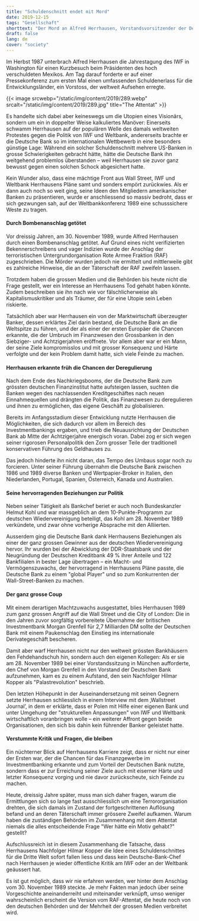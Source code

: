 ```yaml
---
title: "Schuldenschnitt endet mit Mord"
date: 2019-12-15
tags: "Gesellschaft"
shorttext: "Der Mord an Alfred Herrhausen, Vorstandsvorsitzender der Deutschen Bank, wurde der RAF zugeschoben, aber nie aufgeklärt."
draft: false
lang: de
cover: "society"
---
```


Im Herbst 1987 unterbrach Alfred Herrhausen die Jahrestagung des IWF in Washington für einen Kurzbesuch beim Präsidenten des hoch verschuldeten Mexikos. Am Tag darauf forderte er auf einer Pressekonferenz zum ersten Mal einen umfassenden Schuldenerlass für die Entwicklungsländer, ein Vorstoss, der weltweit Aufsehen erregte.

{{< image srcwebp="/static/img/content/2019/289.webp" srcalt="/static/img/content/2019/289.jpg" title="The Attentat" >}}

Es handelte sich dabei aber keineswegs um die Utopien eines Visionärs, sondern um ein in doppelter Weise kalkuliertes Manöver: Einerseits schwamm Herrhausen auf der populären Welle des damals weltweiten Protestes gegen die Politik von IWF und Weltbank, andererseits brachte er die Deutsche Bank so im internationalen Wettbewerb in eine besonders günstige Lage: Während ein solcher Schuldenschnitt mehrere US-Banken in grosse Schwierigkeiten gebracht hätte, hätte die Deutsche Bank ihn weitgehend problemlos überstanden – weil Herrhausen sie zuvor ganz bewusst gegen einen solchen Schock abgesichert hatte.

Kein Wunder also, dass eine mächtige Front aus Wall Street, IWF und Weltbank Herrhausens Pläne samt und sonders empört zurückwies. Als er dann auch noch so weit ging, seine Ideen den Mitgliedern amerikanischer Banken zu präsentieren, wurde er anschliessend so massiv bedroht, dass er sich gezwungen sah, auf der Weltbankkonferenz 1989 eine schusssichere Weste zu tragen.

#### Durch Bombenanschlag getötet

Vor dreissig Jahren, am 30. November 1989, wurde Alfred Herrhausen durch einen Bombenanschlag getötet. Auf Grund eines nicht verifizierten Bekennerschreibens und vager Indizien wurde der Anschlag der terroristischen Untergrundorganisation Rote Armee Fraktion (RAF) zugeschrieben. Die Mörder wurden jedoch nie ermittelt und mittlerweile gibt es zahlreiche Hinweise, die an der Täterschaft der RAF zweifeln lassen.

Trotzdem haben die grossen Medien und die Behörden bis heute nicht die Frage gestellt, wer ein Interesse an Herrhausens Tod gehabt haben könnte. Zudem beschreiben sie ihn nach wie vor fälschlicherweise als Kapitalismuskritiker und als Träumer, der für eine Utopie sein Leben riskierte.

Tatsächlich aber war Herrhausen ein von der Marktwirtschaft überzeugter Banker, dessen erklärtes Ziel darin bestand, die Deutsche Bank an die Weltspitze zu führen, und der als einer der ersten Europäer die Chancen erkannte, die der Umbruch im Finanzwesen den Grossbanken in den Siebziger- und Achtzigerjahren eröffnete. Vor allem aber war er ein Mann, der seine Ziele kompromisslos und mit grosser Konsequenz und Härte verfolgte und der kein Problem damit hatte, sich viele Feinde zu machen.

#### Herrhausen erkannte früh die Chancen der Deregulierung

Nach dem Ende des Nachkriegsbooms, der die Deutsche Bank zum grössten deutschen Finanzinstitut hatte aufsteigen lassen, suchten die Banken wegen des nachlassenden Kreditgeschäftes nach neuen Einnahmequellen und drängten die Politik, das Finanzwesen zu deregulieren und ihnen zu ermöglichen, das eigene Geschäft zu globalisieren.

Bereits im Anfangsstadium dieser Entwicklung nutzte Herrhausen die Möglichkeiten, die sich dadurch vor allem im Bereich des Investmentbankings ergaben, und trieb die Neuausrichtung der Deutschen Bank ab Mitte der Achtzigerjahre energisch voran. Dabei zog er sich wegen seiner rigorosen Personalpolitik den Zorn grosser Teile der traditionell konservativen Führung des Geldhauses zu.

Das jedoch hinderte ihn nicht daran, das Tempo des Umbaus sogar noch zu forcieren. Unter seiner Führung übernahm die Deutsche Bank zwischen 1986 und 1989 diverse Banken und Wertpapier-Broker in Italien, den Niederlanden, Portugal, Spanien, Österreich, Kanada und Australien.

#### Seine hervorragenden Beziehungen zur Politik

Neben seiner Tätigkeit als Bankchef beriet er auch noch Bundeskanzler Helmut Kohl und war massgeblich an dem 10-Punkte-Programm zur deutschen Wiedervereinigung beteiligt, das Kohl am 28. November 1989 verkündete, und zwar ohne vorherige Absprache mit den Alliierten.

Ausserdem ging die Deutsche Bank dank Herrhausens Beziehungen als einer der ganz grossen Gewinner aus der deutschen Wiedervereinigung hervor. Ihr wurden bei der Abwicklung der DDR-Staatsbank und der Neugründung der Deutschen Kreditbank 49 % ihrer Anteile und 122 Bankfilialen in bester Lage übertragen – ein Macht- und Vermögenszuwachs, der hervorragend in Herrhausens Pläne passte, die Deutsche Bank zu einem "global Player" und so zum Konkurrenten der Wall-Street-Banken zu machen.

#### Der ganz grosse Coup

Mit einem derartigen Machtzuwachs ausgestattet, blies Herrhausen 1989 zum ganz grossen Angriff auf die Wall Street und die City of London: Die in den Jahren zuvor sorgfältig vorbereitete Übernahme der britischen Investmentbank Morgan Grenfell für 2,7 Milliarden DM sollte der Deutschen Bank mit einem Paukenschlag den Einstieg ins internationale Derivategeschäft bescheren.

Damit aber warf Herrhausen nicht nur den weltweit grössten Bankhäusern den Fehdehandschuh hin, sondern auch den eigenen Kollegen: Als er sie am 28. November 1989 bei einer Vorstandssitzung in München aufforderte, den Chef von Morgan Grenfell in den Vorstand der Deutschen Bank aufzunehmen, kam es zu einem Aufstand, den sein Nachfolger Hilmar Kopper als "Palastrevolution" beschrieb.

Den letzten Höhepunkt in der Auseinandersetzung mit seinen Gegnern setzte Herrhausen schliesslich in einem Interview mit dem ‚Wallstreet Journal’, in dem er erklärte, dass er Polen mit Hilfe einer eigenen Bank und unter Umgehung der "strukturellen Anpassungen" von IWF und Weltbank wirtschaftlich voranbringen wolle – ein weiterer Affront gegen beide Organisationen, den sich bis dahin kein führender Banker geleistet hatte.

#### Verstummte Kritik und Fragen, die bleiben

Ein nüchterner Blick auf Herrhausens Karriere zeigt, dass er nicht nur einer der Ersten war, der die Chancen für das Finanzgewerbe im Investmentbanking erkannte und zum Vorteil der Deutschen Bank nutzte, sondern dass er zur Erreichung seiner Ziele auch mit eiserner Härte und letzter Konsequenz vorging und nie davor zurückscheute, sich Feinde zu machen.

Heute, dreissig Jahre später, muss man sich daher fragen, warum die Ermittlungen sich so lange fast ausschliesslich um eine Terrororganisation drehten, die sich damals im Zustand der fortgeschrittenen Auflösung befand und an deren Täterschaft immer grössere Zweifel aufkamen. Warum haben die zuständigen Behörden im Zusammenhang mit dem Attentat niemals die alles entscheidende Frage "Wer hätte ein Motiv gehabt?" gestellt?

Aufschlussreich ist in diesem Zusammenhang die Tatsache, dass Herrhausens Nachfolger Hilmar Kopper die Idee eines Schuldenschnittes für die Dritte Welt sofort fallen liess und dass kein Deutsche-Bank-Chef nach Herrhausen je wieder öffentliche Kritik am IWF oder an der Weltbank geäussert hat.

Es ist gut möglich, dass wir nie erfahren werden, wer hinter dem Anschlag vom 30. November 1989 steckte. Je mehr Fakten man jedoch über seine Vorgeschichte aneinanderreiht und miteinander verknüpft, umso weniger wahrscheinlich erscheint die Version vom RAF-Attentat, die heute noch von den deutschen Behörden und der Mehrheit der grossen Medien verbreitet wird.
